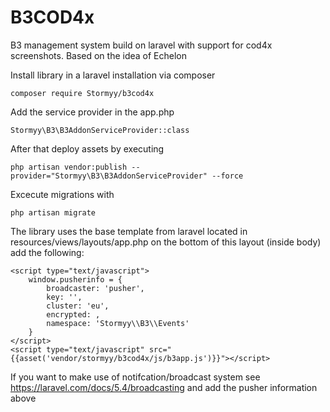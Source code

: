 # B3COD4x
B3 management system build on laravel with support for cod4x screenshots. Based on the idea of Echelon

Install library in a laravel installation via composer

```composer require Stormyy/b3cod4x```

Add the service provider in the app.php

```Stormyy\B3\B3AddonServiceProvider::class```

After that deploy assets by executing

```php artisan vendor:publish --provider="Stormyy\B3\B3AddonServiceProvider" --force```

Excecute migrations with 

```php artisan migrate```


The library uses the base template from laravel located in resources/views/layouts/app.php on the bottom of this layout (inside body) add the following: 

```
<script type="text/javascript">
    window.pusherinfo = {
        broadcaster: 'pusher',
        key: '',
        cluster: 'eu',
        encrypted: ,
        namespace: 'Stormyy\\B3\\Events'
    }
</script>
<script type="text/javascript" src="{{asset('vendor/stormyy/b3cod4x/js/b3app.js')}}"></script>
```

If you want to make use of notifcation/broadcast system see https://laravel.com/docs/5.4/broadcasting and add the pusher information above
